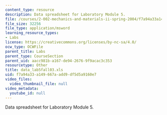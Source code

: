 ```yaml
---
content_type: resource
description: Data spreadsheet for Laboratory Module 5.
file: /courses/2-002-mechanics-and-materials-ii-spring-2004/f7a94a33a149667aadd9df5d5a9160e7_data_lab5fall03.xls
file_size: 32256
file_type: application/msword
learning_resource_types:
- Labs
license: https://creativecommons.org/licenses/by-nc-sa/4.0/
ocw_type: OCWFile
parent_title: Labs
parent_type: CourseSection
parent_uid: aacc981b-a167-de94-2676-9f9acac3c353
resourcetype: Other
title: data_lab5fall03.xls
uid: f7a94a33-a149-667a-add9-df5d5a9160e7
video_files:
  video_thumbnail_file: null
video_metadata:
  youtube_id: null
---
```

Data spreadsheet for Laboratory Module 5.